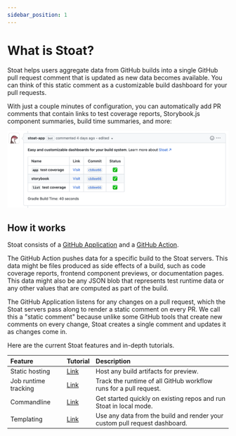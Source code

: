 ```yaml
---
sidebar_position: 1
---
```


# What is Stoat?

Stoat helps users aggregate data from GitHub builds into a single
GitHub pull request comment that is updated as new data becomes available. You can think of this
static comment as a customizable build dashboard for your pull requests.

With just a couple minutes of configuration, you can automatically add PR comments that contain links to test coverage reports, Storybook.js component summaries, build time summaries, and more:

![Stoat Screenshot](../static/img/example-screenshot.png)

## How it works

Stoat consists of a [GitHub Application](https://github.com/apps/stoat-app) and a [GitHub Action](https://github.com/stoat-dev/stoat-action).

The GitHub Action pushes data for a specific build to the Stoat servers. This data might be files produced as side effects of a build, such as
code coverage reports, frontend component previews, or documentation pages. This data might also be any JSON blob that represents 
test runtime data or any other values that are computed as part of the build.

The GitHub Application listens for any changes on a pull request, which the Stoat servers pass along to render a static comment on every
PR. We call this a "static comment" because unlike some GitHub tools that create new comments on every change, Stoat creates 
a single comment and updates it as changes come in.

Here are the current Stoat features and in-depth tutorials.

| Feature | Tutorial | Description |
| :--- | :--- | :--- |
| Static hosting | [Link](tutorials/static-hosting) | Host any build artifacts for preview. |
| Job runtime tracking | [Link](tutorials/job-runtime) | Track the runtime of all GitHub workflow runs for a pull request. |
| Commandline | [Link](tutorials/cli) | Get started quickly on existing repos and run Stoat in local mode. |
| Templating | [Link](tutorials/templating) | Use any data from the build and render your custom pull request dashboard. |
